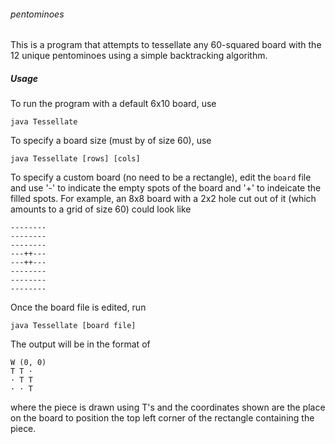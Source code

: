 ###### pentominoes

This is a program that attempts to tessellate any 60-squared board with the 12 unique pentominoes using a simple backtracking algorithm. 

##### Usage
To run the program with a default 6x10 board, use
```
java Tessellate
```
To specify a board size (must by of size 60), use
```
java Tessellate [rows] [cols]
```
To specify a custom board (no need to be a rectangle), edit the `board` file and use '-' to indicate the empty spots of the board and '+' to indeicate the filled spots. For example, an 8x8 board with a 2x2 hole cut out of it (which amounts to a grid of size 60) could look like
```
--------
--------
--------
---++---
---++---
--------
--------
--------
```
Once the board file is edited, run
```
java Tessellate [board file]
```
The output will be in the format of 
```
W (0, 0)
T T ·   
· T T   
· · T   
```
where the piece is drawn using T's and the coordinates shown are the place on the board to position the top left corner of the rectangle containing the piece. 
